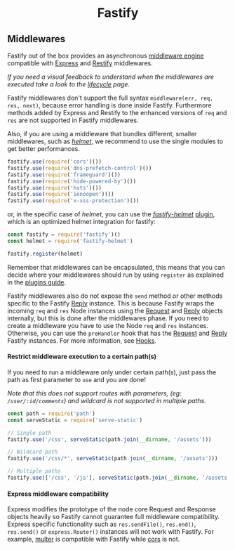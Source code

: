 <h1 align="center">Fastify</h1>

## Middlewares

Fastify out of the box provides an asynchronous [middleware engine](https://github.com/fastify/middie) compatible with [Express](https://expressjs.com/) and [Restify](http://restify.com/) middlewares.

*If you need a visual feedback to understand when the middlewares are executed take a look to the [lifecycle](https://github.com/fastify/fastify/blob/master/docs/Lifecycle.md) page.*

Fastify middlewares don't support the full syntax `middleware(err, req, res, next)`, because error handling is done inside Fastify.
Furthermore methods added by Express and Restify to the enhanced versions of `req` and `res` are not supported in Fastify middlewares.

Also, if you are using a middleware that bundles different, smaller middlewares, such as [*helmet*](https://helmetjs.github.io/), we recommend to use the single modules to get better performances.

```js
fastify.use(require('cors')())
fastify.use(require('dns-prefetch-control')())
fastify.use(require('frameguard')())
fastify.use(require('hide-powered-by')())
fastify.use(require('hsts')())
fastify.use(require('ienoopen')())
fastify.use(require('x-xss-protection')())
```

or, in the specific case of *helmet*, you can use the [*fastify-helmet*](https://github.com/fastify/fastify-helmet) [plugin](Plugins.md), which is an optimized helmet integration for fastify:

```js
const fastify = require('fastify')()
const helmet = require('fastify-helmet')

fastify.register(helmet)
```

Remember that middlewares can be encapsulated, this means that you can decide where your middlewares should run by using `register` as explained in the [plugins guide](https://github.com/fastify/fastify/blob/master/docs/Plugins-Guide.md).

Fastify middlewares also do not expose the `send` method or other methods specific to the Fastify [Reply]('./Reply.md' "Reply") instance. This is because Fastify wraps the incoming `req` and `res` Node instances using the [Request](./Request.md "Request") and [Reply](./Reply.md "Reply") objects internally, but this is done after the middlewares phase. If you need to create a middleware you have to use the Node `req` and `res` instances. Otherwise, you can use the `preHandler` hook that has the [Request](./Request.md "Request") and [Reply](./Reply.md "Reply") Fastify instances. For more information, see [Hooks](./Hooks.md "Hooks").

<a name="restrict-usage"></a>
#### Restrict middleware execution to a certain path(s)
If you need to run a middleware only under certain path(s), just pass the path as first parameter to `use` and you are done!

*Note that this does not support routes with parameters, (eg: `/user/:id/comments`) and wildcard is not supported in multiple paths.*

```js
const path = require('path')
const serveStatic = require('serve-static')

// Single path
fastify.use('/css', serveStatic(path.join(__dirname, '/assets')))

// Wildcard path
fastify.use('/css/*', serveStatic(path.join(__dirname, '/assets')))

// Multiple paths
fastify.use(['/css', '/js'], serveStatic(path.join(__dirname, '/assets')))
```

<a name="express-middleware"></a>
#### Express middleware compatibility
Express modifies the prototype of the node core Request and Response objects heavily so Fastify cannot guarantee full middleware compatibility. Express specific functionality such as `res.sendFile()`, `res.end()`, `res.send()` or `express.Router()` instances will not work with Fastify. For example, [multer](https://github.com/expressjs/multer) is compatible with Fastify while [cors](https://github.com/expressjs/cors) is not.
